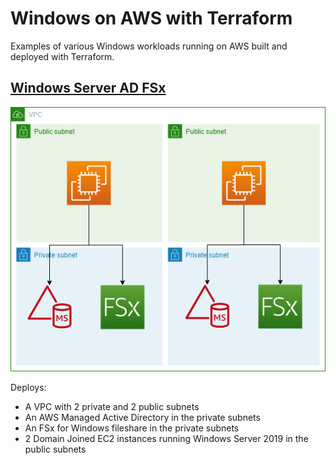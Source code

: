 # Windows on AWS with Terraform 

Examples of various Windows workloads running on AWS built and deployed with Terraform.

## [Windows Server AD FSx](./src/windows-server-ad-fsx/main.tf)

![](./assets/windows-server-ad-fsx.png)

Deploys:
- A VPC with 2 private and 2 public subnets
- An AWS Managed Active Directory in the private subnets
- An FSx for Windows fileshare in the private subnets
- 2 Domain Joined EC2 instances running Windows Server 2019 in the public subnets
